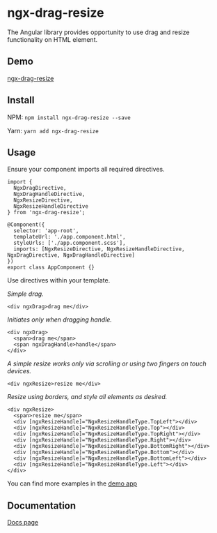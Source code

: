 # ngx-drag-resize

The Angular library provides opportunity to use drag and resize functionality on HTML element.

## Demo

[ngx-drag-resize](https://ngx-drag-resize.web.app/)

## Install

NPM: `npm install ngx-drag-resize --save`

Yarn: `yarn add ngx-drag-resize`

## Usage

Ensure your component imports all required directives.

```
import {
  NgxDragDirective,
  NgxDragHandleDirective,
  NgxResizeDirective,
  NgxResizeHandleDirective
} from 'ngx-drag-resize';

@Component({
  selector: 'app-root',
  templateUrl: './app.component.html',
  styleUrls: ['./app.component.scss'],
  imports: [NgxResizeDirective, NgxResizeHandleDirective, NgxDragDirective, NgxDragHandleDirective]
})
export class AppComponent {}
```

Use directives within your template.

_Simple drag._

```
<div ngxDrag>drag me</div>
```

_Initiates only when dragging handle._

```
<div ngxDrag>
  <span>drag me</span>
  <span ngxDragHandle>handle</span>
</div>
```

_A simple resize works only via scrolling or using two fingers on touch devices._

```
<div ngxResize>resize me</div>
```

_Resize using borders, and style all elements as desired._

```
<div ngxResize>
  <span>resize me</span>
  <div [ngxResizeHandle]="NgxResizeHandleType.TopLeft"></div>
  <div [ngxResizeHandle]="NgxResizeHandleType.Top"></div>
  <div [ngxResizeHandle]="NgxResizeHandleType.TopRight"></div>
  <div [ngxResizeHandle]="NgxResizeHandleType.Right"></div>
  <div [ngxResizeHandle]="NgxResizeHandleType.BottomRight"></div>
  <div [ngxResizeHandle]="NgxResizeHandleType.Bottom"></div>
  <div [ngxResizeHandle]="NgxResizeHandleType.BottomLeft"></div>
  <div [ngxResizeHandle]="NgxResizeHandleType.Left"></div>
</div>
```

You can find more examples in the [demo app](https://github.com/dmytro-parfenov/ngx-drag-resize/tree/master/projects/ngx-drag-resize-demo)

## Documentation

[Docs page](https://dmytro-parfenov.github.io/ngx-drag-resize/)
